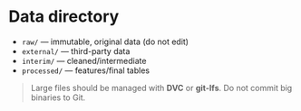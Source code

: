# Data directory

- `raw/` — immutable, original data (do not edit)
- `external/` — third-party data
- `interim/` — cleaned/intermediate
- `processed/` — features/final tables

> Large files should be managed with **DVC** or **git-lfs**. Do not commit big binaries to Git.
